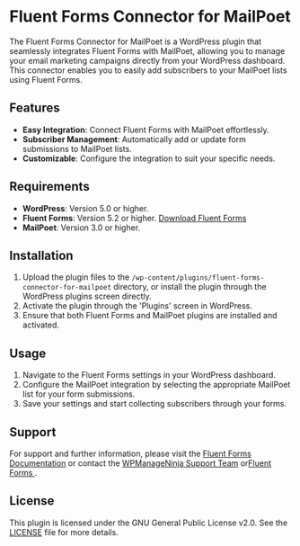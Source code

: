 # Fluent Forms Connector for MailPoet

The Fluent Forms Connector for MailPoet is a WordPress plugin that seamlessly integrates Fluent Forms with MailPoet, allowing you to manage your email marketing campaigns directly from your WordPress dashboard. This connector enables you to easily add subscribers to your MailPoet lists using Fluent Forms.

## Features

- **Easy Integration**: Connect Fluent Forms with MailPoet effortlessly.
- **Subscriber Management**: Automatically add or update form submissions to MailPoet lists.
- **Customizable**: Configure the integration to suit your specific needs.

## Requirements

- **WordPress**: Version 5.0 or higher.
- **Fluent Forms**: Version 5.2 or higher. [Download Fluent Forms](https://wordpress.org/plugins/fluentform/)
- **MailPoet**: Version 3.0 or higher.

## Installation

1. Upload the plugin files to the `/wp-content/plugins/fluent-forms-connector-for-mailpoet` directory, or install the plugin through the WordPress plugins screen directly.
2. Activate the plugin through the 'Plugins' screen in WordPress.
3. Ensure that both Fluent Forms and MailPoet plugins are installed and activated.

## Usage

1. Navigate to the Fluent Forms settings in your WordPress dashboard.
2. Configure the MailPoet integration by selecting the appropriate MailPoet list for your form submissions.
3. Save your settings and start collecting subscribers through your forms.

## Support

For support and further information, please visit the [Fluent Forms Documentation](https://wpmanageninja.com/docs/fluentform/) or contact the [WPManageNinja Support Team](https://wpmanageninja.com/support/) or[Fluent Forms ](https://fluentforms.com/).

## License

This plugin is licensed under the GNU General Public License v2.0. See the [LICENSE](LICENSE) file for more details.
